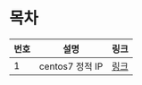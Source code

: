 # 목차

| 번호 | 설명 | 링크 | 
| -- | --- | ---- |
| 1 | centos7 정적 IP | [링크](configure_centos7_staticIP.md) | 